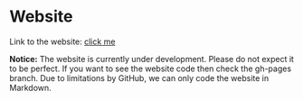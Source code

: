 # Website
Link to the website: [click me](https://thomasthetrain44.github.io/dictionary/)

**Notice:**
The website is currently under development. Please do not expect it to be perfect.
If you want to see the website code then check the gh-pages branch.
Due to limitations by GitHub, we can only code the website in Markdown.

